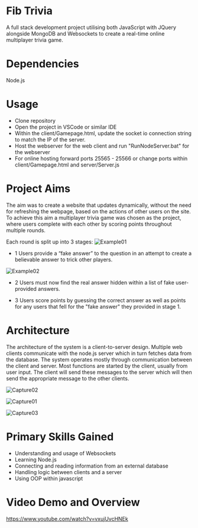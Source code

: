 # Fib Trivia
A full stack development project utilising both JavaScript with JQuery alongside MongoDB and Websockets to create a real-time online multiplayer trivia game.

# Dependencies
Node.js

# Usage
- Clone repository
- Open the project in VSCode or similar IDE
- Within the client/Gamepage.html, update the socket io connection string to match the IP of the server.
- Host the webserver for the web client and run "RunNodeServer.bat" for the webserver
- For online hosting forward ports 25565 - 25566 or change ports within client/Gamepage.html and server/Server.js

# Project Aims
The aim was to create a website that updates dynamically, without the need for refreshing the webpage, based on the actions of other users on the site.
To achieve this aim a multiplayer trivia game was chosen as the project, where users complete with each other by scoring points throughout multiple rounds.

Each round is split up into 3 stages:
![Example01](https://user-images.githubusercontent.com/38397169/193795567-e715eef0-5b3f-47d9-8d2d-0ec12997c76f.PNG)
- 1 Users provide a “fake answer” to the question in an attempt to create a believable answer to trick other players. 

![Example02](https://user-images.githubusercontent.com/38397169/193795589-eefd9a1b-20f4-4ae6-8783-475b34f66a55.PNG)
- 2 Users must now find the real answer hidden within a list of fake user-provided answers.


- 3 Users score points by guessing the correct answer as well as points for any users that fell for the "fake answer" they provided in stage 1.

# Architecture
The architecture of the system is a client-to-server design. Multiple web clients communicate with the node.js server which in turn fetches data from the database. The system operates mostly through communication between the client and server. Most functions are started by the client, usually from user input. The client will send these messages to the server which will then send the appropriate message to the other clients.

![Capture02](https://user-images.githubusercontent.com/38397169/193795162-a98ab2b3-48c9-4e3f-a01b-dc9f1223cf29.PNG)

![Capture01](https://user-images.githubusercontent.com/38397169/193794783-35bafd43-70b0-425f-ac16-857c7a129685.PNG)

![Capture03](https://user-images.githubusercontent.com/38397169/193795362-995c304c-12f2-4733-8d69-b8449a150668.PNG)


# Primary Skills Gained
- Understanding and usage of Websockets
- Learning Node.js
- Connecting and reading information from an external database
- Handling logic between clients and a server
- Using OOP within javascript

# Video Demo and Overview
https://www.youtube.com/watch?v=vxujUvcHNEk
